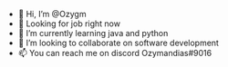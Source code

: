 - 👋 Hi, I’m @Ozygm
- 👀 Looking for job right now 
- 🌱 I’m currently learning java and python
- 💞️ I’m looking to collaborate on software development
- 📫 You can reach me on discord  Ozymandias#9016

<!---
Ozygm/Ozygm is a ✨ special ✨ repository because its `README.md` (this file) appears on your GitHub profile.
You can click the Preview link to take a look at your changes.
--->
